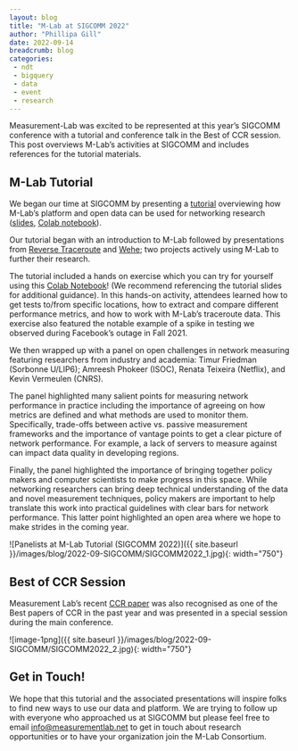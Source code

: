 ```yaml
---
layout: blog
title: "M-Lab at SIGCOMM 2022"
author: "Phillipa Gill"
date: 2022-09-14
breadcrumb: blog
categories:
 - ndt
 - bigquery
 - data
 - event
 - research
---
```



Measurement-Lab was excited to be represented at this year’s SIGCOMM conference with a tutorial and conference talk in the Best of CCR session. This post overviews M-Lab’s activities at SIGCOMM and includes references for the tutorial materials.<!--more-->

## M-Lab Tutorial

We began our time at SIGCOMM by presenting a [tutorial](https://conferences.sigcomm.org/sigcomm/2022/tutorial-mlab.html) overviewing how M-Lab’s platform and open data can be used for networking research ([slides](https://drive.google.com/file/d/1KgwJSOpuyrbdI2PZIGayW3Jx64qG6q3i/view?usp=sharing), [Colab notebook](https://colab.research.google.com/drive/1aFqf0RTOk5SKYA78l3o4PtFADdOqZv7U)). 

Our tutorial began with an introduction to M-Lab followed by presentations from [Reverse Traceroute](https://research.cs.washington.edu/networking/astronomy/reverse-traceroute.html) and [Wehe](https://wehe.meddle.mobi/); two projects actively using M-Lab to further their research.

The tutorial included a hands on exercise which you can try for yourself using this [Colab Notebook](https://colab.research.google.com/drive/1aFqf0RTOk5SKYA78l3o4PtFADdOqZv7U#scrollTo=FEMhuJvOzA94)! (We recommend referencing the tutorial slides for additional guidance). In this hands-on activity, attendees learned how to get tests to/from specific locations, how to extract and compare different performance metrics, and how to work with M-Lab’s traceroute data. This exercise also featured the notable example of a spike in testing we observed during Facebook’s outage in Fall 2021.  

We then wrapped up with a panel on open challenges in network measuring featuring researchers from industry and academia: Timur Friedman (Sorbonne U/LIP6); Amreesh Phokeer (ISOC), Renata Teixeira (Netflix), and Kevin Vermeulen (CNRS). 

The panel highlighted many salient points for measuring network performance in practice including the importance of agreeing on how metrics are defined and what methods are used to monitor them. Specifically, trade-offs between active vs. passive measurement frameworks and the importance of vantage points to get a clear picture of network performance. For example,  a lack of servers to measure against can impact data quality in developing regions. 

Finally, the panel highlighted the importance of bringing together policy makers and computer scientists to make progress in this space. While networking researchers can bring deep technical understanding of the data and novel measurement techniques, policy makers are important to help translate this work into practical guidelines with clear bars for network performance. This latter point highlighted an open area where we hope to make strides in the coming year.



![Panelists at M-Lab Tutorial (SIGCOMM 2022)]({{ site.baseurl }}/images/blog/2022-09-SIGCOMM/SIGCOMM2022_1.jpg){: width="750"}





## Best of CCR Session 

Measurement Lab’s recent [CCR paper](https://www.measurementlab.net/publications/) was also recognised as one of the Best papers of CCR in the past year and was presented in a special session during the main conference. 



![image-1png]({{ site.baseurl }}/images/blog/2022-09-SIGCOMM/SIGCOMM2022_2.jpg){: width="750"}



## Get in Touch!

We hope that this tutorial and the associated presentations will inspire folks to find new ways to use our data and platform. We are trying to follow up with everyone who approached us at SIGCOMM but please feel free to email [info@measurementlab.net](mailto:info@measurementlab.net) to get in touch about research opportunities or to have your organization join the M-Lab Consortium.
